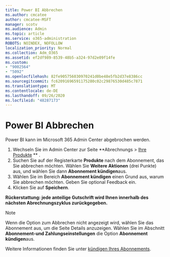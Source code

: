 ```yaml
---
title: Power BI Abbrechen
ms.author: cmcatee
author: cmcatee-MSFT
manager: scotv
ms.audience: Admin
ms.topic: article
ms.service: o365-administration
ROBOTS: NOINDEX, NOFOLLOW
localization_priority: Normal
ms.collection: Adm_O365
ms.assetid: ef2df989-8539-48b5-a324-97d2e09f14fe
ms.custom:
- "9002564"
- "5092"
ms.openlocfilehash: 82fe905756030970241d0be48e5fb2d37e8386cc
ms.sourcegitcommit: fc62091696591175280c02c29876530d485c7871
ms.translationtype: MT
ms.contentlocale: de-DE
ms.lasthandoff: 09/26/2020
ms.locfileid: "48287173"
---
```

# <a name="cancel-power-bi"></a>Power BI Abbrechen

Power BI kann im Microsoft 365 Admin Center abgebrochen werden.

1. Wechseln Sie im Admin Center zur Seite **Abrechnungs > [Ihre Produkte](https://go.microsoft.com/fwlink/p/?linkid=842054) ** .
2. Suchen Sie auf der Registerkarte **Produkte** nach dem Abonnement, das Sie abbrechen möchten. Wählen Sie **Weitere Aktionen** (drei Punkte) aus, und wählen Sie dann **Abonnement kündigen**aus.
3. Wählen Sie im Bereich **Abonnement kündigen** einen Grund aus, warum Sie abbrechen möchten. Geben Sie optional Feedback ein.
4. Klicken Sie auf **Speichern**.

**Rückerstattung: jede anteilige Gutschrift wird Ihnen innerhalb des nächsten Abrechnungszyklus zurückgegeben.**

> [!NOTE]
> Wenn die Option zum Abbrechen nicht angezeigt wird, wählen Sie das Abonnement aus, um die Seite Details anzuzeigen. Wählen Sie im Abschnitt **Abonnement-und Zahlungseinstellungen** die Option **Abonnement kündigen**aus.

Weitere Informationen finden Sie unter [kündigen Ihres Abonnements](https://docs.microsoft.com/microsoft-365/commerce/subscriptions/cancel-your-subscription).